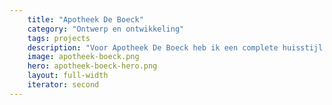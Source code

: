 ```yaml
---
    title: "Apotheek De Boeck"
    category: "Ontwerp en ontwikkeling"
    tags: projects
    description: "Voor Apotheek De Boeck heb ik een complete huisstijl ontworpen. Als apotheker heb je niet enkel een logo nodig maar ook grote raamstickers, visitekaartjes, doosjes etc."
    image: apotheek-boeck.png
    hero: apotheek-boeck-hero.png
    layout: full-width
    iterator: second
---
```

